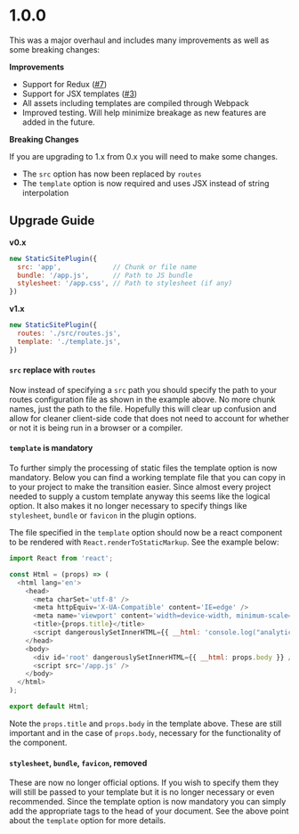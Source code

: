 # 1.0.0

This was a major overhaul and includes many improvements as well as some breaking changes:

**Improvements**

* Support for Redux ([#7](issues/7))
* Support for JSX templates ([#3](issues/3))
* All assets including templates are compiled through Webpack
* Improved testing. Will help minimize breakage as new features are added in the future.

**Breaking Changes**

If you are upgrading to 1.x from 0.x you will need to make some changes.

* The `src` option has now been replaced by `routes`
* The `template` option is now required and uses JSX instead of string interpolation

## Upgrade Guide

**v0.x**

```js
new StaticSitePlugin({
  src: 'app',             // Chunk or file name
  bundle: '/app.js',      // Path to JS bundle
  stylesheet: '/app.css', // Path to stylesheet (if any)
})
```

**v1.x**

```js
new StaticSitePlugin({
  routes: './src/routes.js',
  template: './template.js',
})
```

#### `src` replace with `routes`

Now instead of specifying a `src` path you should specify the path to your routes configuration file as shown in the example above. No more chunk names, just the path to the file. Hopefully this will clear up confusion and allow for cleaner client-side code that does not need to account for whether or not it is being run in a browser or a compiler.

#### `template` is mandatory

To further simply the processing of static files the template option is now mandatory. Below you can find a working template file that you can copy in to your project to make the transition easier. Since almost every project needed to supply a custom template anyway this seems like the logical option. It also makes it no longer necessary to specify things like `stylesheet`, `bundle` or `favicon` in the plugin options.

The file specified in the `template` option should now be a react component to be rendered with `React.renderToStaticMarkup`. See the example below:

```js
import React from 'react';

const Html = (props) => (
  <html lang='en'>
    <head>
      <meta charSet='utf-8' />
      <meta httpEquiv='X-UA-Compatible' content='IE=edge' />
      <meta name='viewport' content='width=device-width, minimum-scale=1.0' />
      <title>{props.title}</title>
      <script dangerouslySetInnerHTML={{ __html: 'console.log("analytics")' }} />
    </head>
    <body>
      <div id='root' dangerouslySetInnerHTML={{ __html: props.body }} />
      <script src='/app.js' />
    </body>
  </html>
);

export default Html;
```

Note the `props.title` and `props.body` in the template above. These are still important and in the case of `props.body`, necessary for the functionality of the component.

#### `stylesheet`, `bundle`, `favicon`, removed

These are now no longer official options. If you wish to specify them they will still be passed to your template but it is no longer necessary or even recommended. Since the template option is now mandatory you can simply add the appropriate tags to the head of your document. See the above point about the `template` option for more details.
